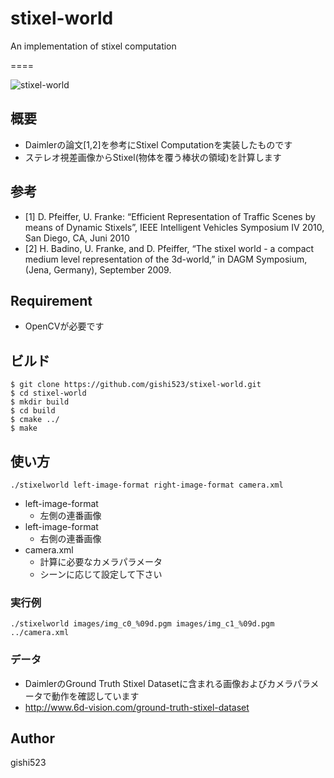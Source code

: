 # stixel-world
An implementation of stixel computation

====

![stixel-world](https://dl.dropboxusercontent.com/u/36775496/stixels.png)

## 概要
- Daimlerの論文[1,2]を参考にStixel Computationを実装したものです
- ステレオ視差画像からStixel(物体を覆う棒状の領域)を計算します

## 参考
- [1] D. Pfeiffer, U. Franke: “Efficient Representation of Traffic Scenes by means of Dynamic Stixels”, IEEE Intelligent Vehicles Symposium IV 2010, San Diego, CA, Juni 2010
- [2] H. Badino, U. Franke, and D. Pfeiffer, “The stixel world - a compact medium level representation of the 3d-world,” in DAGM Symposium, (Jena, Germany), September 2009.

## Requirement
- OpenCVが必要です

## ビルド
```
$ git clone https://github.com/gishi523/stixel-world.git
$ cd stixel-world
$ mkdir build
$ cd build
$ cmake ../
$ make
```

## 使い方
```
./stixelworld left-image-format right-image-format camera.xml
```
- left-image-format
    - 左側の連番画像
- left-image-format
    - 右側の連番画像
- camera.xml
    - 計算に必要なカメラパラメータ
    - シーンに応じて設定して下さい

### 実行例
```
./stixelworld images/img_c0_%09d.pgm images/img_c1_%09d.pgm ../camera.xml
```

### データ
- DaimlerのGround Truth Stixel Datasetに含まれる画像およびカメラパラメータで動作を確認しています
- http://www.6d-vision.com/ground-truth-stixel-dataset

## Author
gishi523
